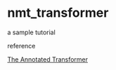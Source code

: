 # nmt_transformer
a sample tutorial


reference

[The Annotated Transformer](http://nlp.seas.harvard.edu/2018/04/03/attention.html)